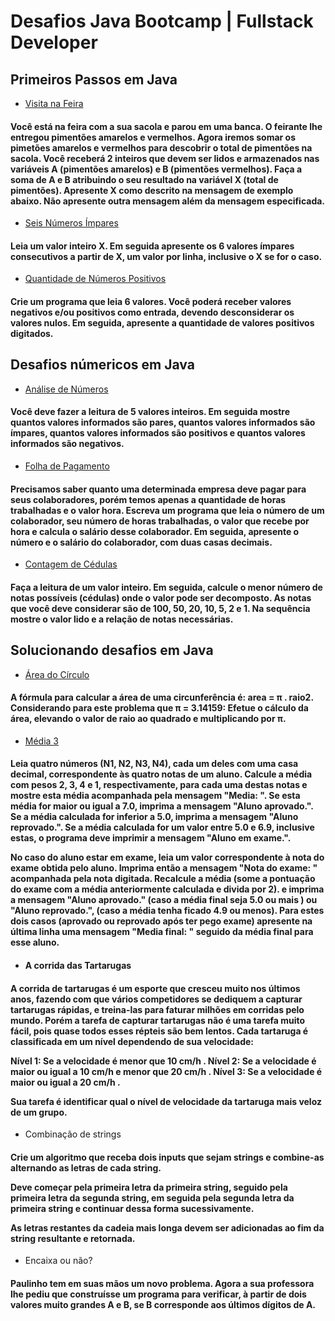 <h1>Desafios Java Bootcamp | Fullstack Developer</h1>

<h2>Primeiros Passos em Java</h2>
 <ul>
  <li><a href="https://github.com/GustavoP334/Desafios-de-Java-Dio/blob/main/Primeiros%20passos%20em%20Java/Visita-na-feira.java">Visita na Feira</a></li>
 </ul>
<h4>Você está na feira com a sua sacola e parou em uma banca. O feirante lhe entregou pimentões amarelos e vermelhos. Agora iremos somar os pimetões amarelos e vermelhos para descobrir o total de pimentões na sacola.  Você receberá 2 inteiros que devem ser lidos e armazenados nas variáveis A (pimentões amarelos) e B (pimentões vermelhos). Faça a soma de A e B atribuindo o seu resultado na variável X (total de pimentões). Apresente X como descrito na mensagem de exemplo abaixo. Não apresente outra mensagem além da mensagem especificada.</h4>
 <ul>
  <li> <a href="https://github.com/GustavoP334/Desafios-de-Java-Dio/blob/main/Primeiros%20passos%20em%20Java/seis-numeros-impares.java"> Seis Números Ímpares </a> </li>
 </ul>
 <h4>Leia um valor inteiro X. Em seguida apresente os 6 valores ímpares consecutivos a partir de X, um valor por linha, inclusive o X se for o caso.</h4>
 
 <ul>
  <li> <a href="https://github.com/GustavoP334/Desafios-de-Java-Dio/blob/main/Primeiros%20passos%20em%20Java/quantidade-de-numeros-positivos.java">Quantidade de Números Positivos</a> </li>
 </ul>
 <h4>Crie um programa que leia 6 valores. Você poderá receber valores negativos e/ou positivos como entrada, devendo desconsiderar os valores nulos. Em seguida, apresente a quantidade de valores positivos digitados.</h4>
 
<h2>Desafios númericos em Java</h2>
 <ul>
  <li><a href="https://github.com/GustavoP334/Desafios-de-Java-Dio/blob/main/Desafios%20Num%C3%A9ricos%20em%20Java/analise-de-numeros.java">Análise de Números</a></li>
 </ul>
  <h4>Você deve fazer a leitura de 5 valores inteiros. Em seguida mostre quantos valores informados são pares, quantos valores informados são ímpares, quantos valores informados são positivos e quantos valores informados são negativos.</h4>
  <ul>
   <li><a href="https://github.com/GustavoP334/Desafios-de-Java-Dio/blob/main/Desafios%20Num%C3%A9ricos%20em%20Java/folha-de-pagamento.java"> Folha de Pagamento </a> </li>
 </ul>
  <h4>Precisamos saber quanto uma determinada empresa deve pagar para seus colaboradores, porém temos apenas a quantidade de horas trabalhadas e o valor hora. Escreva um programa que leia o número de um colaborador, seu número de horas trabalhadas, o valor que recebe por hora e calcula o salário desse colaborador. Em seguida, apresente o número e o salário do colaborador, com duas casas decimais.</h4>
  <ul>
  <li><a href="https://github.com/GustavoP334/Desafios-de-Java-Dio/blob/main/Desafios%20Num%C3%A9ricos%20em%20Java/contagem-de-cedulas.java">Contagem de Cédulas</a></li>
 </ul>
  <h4>Faça a leitura de um valor inteiro. Em seguida, calcule o menor número de notas possíveis (cédulas) onde o valor pode ser decomposto. As notas que você deve considerar são de 100, 50, 20, 10, 5, 2 e 1. Na sequência mostre o valor lido e a relação de notas necessárias.</h4>
  
  <h2> Solucionando desafios em Java </h2>
 <ul>
 <li> <a href="https://github.com/GustavoP334/Desafios-de-Java-Dio/blob/main/Solucionando%20Desafios%20em%20Java/area-do-circulo.java">Área do Círculo </a> </li>
  </ul>
  <h4> A fórmula para calcular a área de uma circunferência é: area = π . raio2. Considerando para este problema que π = 3.14159:
Efetue o cálculo da área, elevando o valor de raio ao quadrado e multiplicando por π.</h4>

<ul>
 <li> <a href="https://github.com/GustavoP334/Desafios-de-Java-Dio/blob/main/Solucionando%20Desafios%20em%20Java/media-3.java">Média 3 </a> </li>
  </ul>
  <h4> Leia quatro números (N1, N2, N3, N4), cada um deles com uma casa decimal, correspondente às quatro notas de um aluno. Calcule a média com pesos 2, 3, 4 e 1, respectivamente, para cada uma destas notas e mostre esta média acompanhada pela mensagem "Media: ". Se esta média for maior ou igual a 7.0, imprima a mensagem "Aluno aprovado.". Se a média calculada for inferior a 5.0, imprima a mensagem "Aluno reprovado.". Se a média calculada for um valor entre 5.0 e 6.9, inclusive estas, o programa deve imprimir a mensagem "Aluno em exame.".

No caso do aluno estar em exame, leia um valor correspondente à nota do exame obtida pelo aluno. Imprima então a mensagem "Nota do exame: " acompanhada pela nota digitada. Recalcule a média (some a pontuação do exame com a média anteriormente calculada e divida por 2). e imprima a mensagem "Aluno aprovado." (caso a média final seja 5.0 ou mais ) ou "Aluno reprovado.", (caso a média tenha ficado 4.9 ou menos). Para estes dois casos (aprovado ou reprovado após ter pego exame) apresente na última linha uma mensagem "Media final: " seguido da média final para esse aluno.<h4>

<ul>
 <li> A corrida das Tartarugas </li>
  </ul>
  <h4> A corrida de tartarugas é um esporte que cresceu muito nos últimos anos, fazendo com que vários competidores se dediquem a capturar tartarugas rápidas, e treina-las para faturar milhões em corridas pelo mundo. Porém a tarefa de capturar tartarugas não é uma tarefa muito fácil, pois quase todos esses répteis são bem lentos. Cada tartaruga é classificada em um nível dependendo de sua velocidade:

Nível 1: Se a velocidade é menor que 10 cm/h .
Nível 2: Se a velocidade é maior ou igual a 10 cm/h e menor que 20 cm/h .
Nível 3: Se a velocidade é maior ou igual a 20 cm/h .

Sua tarefa é identificar qual o nível de velocidade da tartaruga mais veloz de um grupo.</h4>



<ul>
 <li> Combinação de strings </li>
  </ul>
  <h4> Crie um algoritmo que receba dois inputs que sejam strings e combine-as alternando as letras de cada string. 

Deve começar pela primeira letra da primeira string, seguido pela primeira letra da segunda string, em seguida pela segunda letra da primeira string e continuar dessa forma sucessivamente.

As letras restantes da cadeia mais longa devem ser adicionadas ao fim da string resultante e retornada.</h4>

<ul>
 <li> Encaixa ou não? </li>
  </ul>
  <h4> Paulinho tem em suas mãos um novo problema. Agora a sua professora lhe pediu que construísse um programa para verificar, à partir de dois valores muito grandes A e B, se B corresponde aos últimos dígitos de A.
</h4>




